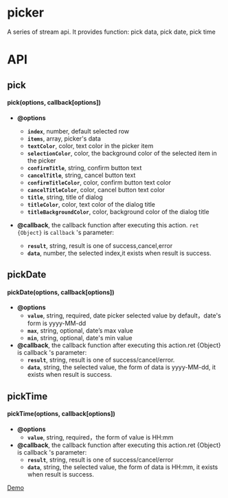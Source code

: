 # picker

A series of stream api. It provides function: pick data, pick date, pick time

# API

## pick

#### pick(options, callback[options])

* **@options**
  * **`index`**, number, default selected row
  * **`items`**, array, picker's data
  * **`textColor`**, color, text color in the picker item
  * **`selectionColor`**, color, the background color of the selected item in the picker
  * **`confirmTitle`**, string, confirm button text
  * **`cancelTitle`**, string, cancel button text
  * **`confirmTitleColor`**, color, confirm button text color
  * **`cancelTitleColor`**, color, cancel button text color
  * **`title`**, string, title of dialog
  * **`titleColor`**, color, text color of the dialog title
  * **`titleBackgroundColor`**, color, background color of the dialog title

* **@callback**, the callback function after executing this action. `ret {Object}` is `callback` 's parameter:
  * **`result`**, string, result is one of success,cancel,error
  * **`data`**, number, the selected index,it exists when result is success.

## pickDate

#### pickDate(options, callback[options])

* **@options**
  * **`value`**, string, required, date picker selected value by default，date's form is yyyy-MM-dd
  * **`max`**, string, optional, date’s max value
  * **`min`**, string, optional, date's min value
* **@callback**, the callback function after executing this action.ret {Object} is callback 's parameter:
  * **`result`**, string, result is one of success/cancel/error.
  * **`data`**, string, the selected value, the form of data is yyyy-MM-dd, it exists when result is success.

## pickTime

#### pickTime(options, callback[options])

* **@options**
  * **`value`**, string, required，the form of value is HH:mm
* **@callback**, the callback function after executing this action.ret {Object} is callback 's parameter:
  * **`result`**, string, result is one of success/cancel/error
  * **`data`**, string, the selected value, the form of data is HH:mm, it exists when result is success.

[Demo](http://dotwe.org/vue/060faedd0952f518d2d5322a5fb5ea2f)
